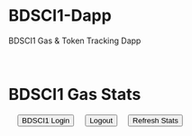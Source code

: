 # BDSCI1-Dapp
BDSCI1 Gas &amp; Token Tracking Dapp

<html>
  <head>
    <!-- Moralis SDK code -->
    <script src="https://cdn.jsdelivr.net/npm/web3@latest/dist/web3.min.js"></script>
    <script src="https://unpkg.com/moralis/dist/moralis.js"></script>
  </head>
  <body>
    <h1>BDSCI1 Gas Stats</h1> 

    <button id="btn-login">BDSCI1 Login</button>
    <button id="btn-logout">Logout</button>
    <button id="btn-get-stats">Refresh Stats</button> 

    <!-- stats will go here -->
    <ul id="gas-stats"></ul> 

    <script>
      // connect to Moralis server
      const serverUrl = "https://16t0rcx2iagg.moralishost.com:2053/server";
      const appId = "7dzUu9p9HGeu9yLPMretiP3oKUpLfseh8W2wAcA8";
      Moralis.start({ serverUrl, appId }); 

      // LOG IN WITH METAMASK
      async function login() {
        let user = Moralis.User.current();
        if (!user) {
          user = await Moralis.authenticate();
        }
        console.log("logged in user:", user);
        getStats();
      } 

      // LOG OUT
      async function logOut() {
        await Moralis.User.logOut();
        console.log("logged out");
      } 

      // bind button click handlers
      document.getElementById("btn-login").onclick = login;
      document.getElementById("btn-logout").onclick = logOut;
      document.getElementById("btn-get-stats").onclick = getStats; 

      // refresh stats
      function getStats() {
        const user = Moralis.User.current();
        if (user) {
          getUserTransactions(user);
        }
        getAverageGasPrices();
      } 

      // HISTORICAL TRANSACTIONS
      async function getUserTransactions(user) {
        // create query
        const query = new Moralis.Query("AvaxTransactions");
        query.equalTo("from_0x88e3850000EF6E56DfC7475B1A4b2214063eeDb8", user.get("avaxAddress")); 

        // subscribe to query updates
        const subscription = await query.subscribe();
        handleNewTransaction(subscription); 

        // run query
        const results = await query.find();
        console.log("user transactions:", results);
      } 

      // REAL-TIME TRANSACTIONS
      async function handleNewTransaction(subscription) {
        // log each new transaction
        subscription.on("create", function (data) {
          console.log("new transaction: ", data);
        });
      } 

      // CLOUD FUNCTION
      async function getAverageGasPrices() {
        const results = await Moralis.Cloud.run("getAvgGas");
        console.log("average user gas prices:", results);
        renderGasStats(results);
      } 

      function renderGasStats(data) {
        const container = document.getElementById("gas-stats");
        container.innerHTML = data
          .map(function (row, rank) {
            return `<li>#${rank + 1}: ${Math.round(row.avgGas)} gwei</li>`;
          })
          .join("");
      } 

      //get stats on page load
      getStats();
    </script>
  </body>
</html>
